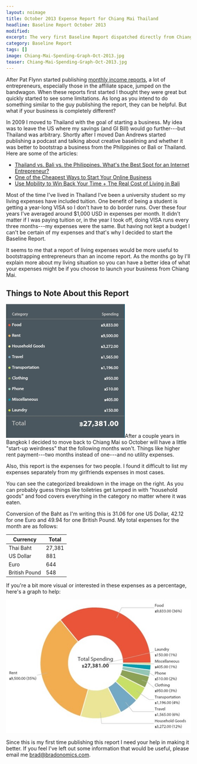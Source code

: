 ```yaml
---
layout: noimage
title: October 2013 Expense Report for Chiang Mai Thailand
headline: Baseline Report October 2013
modified:
excerpt: The very first Baseline Report dispatched directly from Chiang Mai Thailand.
category: Baseline Report
tags: []
image: Chiang-Mai-Spending-Graph-Oct-2013.jpg
teaser: Chiang-Mai-Spending-Graph-Oct-2013.jpg
---
```


After Pat Flynn started publishing [monthly income reports](http://www.smartpassiveincome.com/tag/monthly-income-report/), a lot of entrepreneurs, especially those in the affiliate space, jumped on the bandwagon. When these reports first started I thought they were great but quickly started to see some limitations. As long as you intend to do something similar to the guy publishing the report, they can be helpful. But what if your business is completely different?

In 2009 I moved to Thailand with the goal of starting a business. My idea was to leave the US where my savings (and GI Bill) would go further---but Thailand was arbitrary. Shortly after I moved Dan Andrews started publishing a podcast and talking about creative baselining and whether it was better to bootstrap a business from the Philippines or Bali or Thailand. Here are some of the articles:

*   [Thailand vs. Bali vs. the Philippines. What's the Best Spot for an Internet Entrepreneur?](http://www.tropicalmba.com/thailand-vs-bali-vs-philippines/)
*   [One of the Cheapest Ways to Start Your Online Business](http://www.tropicalmba.com/for-the-bold-one-of-the-cheapest-ways-to-start-your-online-business/)
*   [Use Mobility to Win Back Your Time + The Real Cost of Living in Bali](http://www.tropicalmba.com/cost-of-living-in-bali/)

Most of the time I've lived in Thailand I've been a university student so my living expenses have included tuition. One benefit of being a student is getting a year-long VISA so I don't have to do border runs. Over these four years I've averaged around $1,000 USD in expenses per month. It didn't matter if I was paying tuition or, in the year I took off, doing VISA runs every three months---my expenses were the same. But having not kept a budget I can't be certain of my expenses and that's why I decided to start the Baseline Report.

It seems to me that a report of living expenses would be more useful to bootstrapping entrepreneurs than an income report. As the months go by I'll explain more about my living situation so you can have a better idea of what your expenses might be if you choose to launch your business from Chiang Mai.

## Things to Note About this Report

![A categorized list of my expenses for Chiang Mai Thailand.](/images/Chiang-Mai-Spending-Category-List-Oct-2013.jpg "Categorized List of Expenses")After a couple years in Bangkok I decided to move back to Chiang Mai so October will have a little "start-up weirdness" that the following months won't. Things like higher rent payment---two months instead of one---and no utility expenses.

Also, this report is the expenses for two people. I found it difficult to list my expenses separately from my girlfriends expenses in most cases.

You can see the categorized breakdown in the image on the right. As you can probably guess things like toiletries get lumped in with "household goods" and food covers everything in the category no matter where it was eaten.

Conversion of the Baht as I'm writing this is 31.06 for one US Dollar, 42.12 for one Euro and 49.94 for one British Pound. My total expenses for the month are as follows:

|Currency     |Total |
|-------------|------|
|Thai Baht    |27,381|
|US Dollar    |881   |
|Euro         |644   |
|British Pound|548   |

If you're a bit more visual or interested in these expenses as a percentage, here's a graph to help:

![A categorized graph of my expenses for Chiang Mai Thailand.](/images/Chiang-Mai-Spending-Graph-Oct-2013.jpg "Categorized Graph of Expenses for Chiang Mai")

Since this is my first time publishing this report I need your help in making it better. If you feel I've left out some information that would be useful, please email me brad@bradonomics.com.